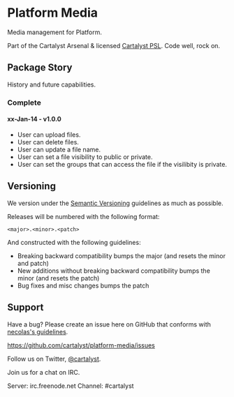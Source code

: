 # Platform Media

Media management for Platform.

Part of the Cartalyst Arsenal & licensed [Cartalyst PSL](license.txt). Code well, rock on.

## Package Story

History and future capabilities.

### Complete

#### xx-Jan-14 - v1.0.0

- User can upload files.
- User can delete files.
- User can update a file name.
- User can set a file visibility to public or private.
- User can set the groups that can access the file if the visilibity is private.

## Versioning

We version under the [Semantic Versioning](http://semver.org/) guidelines as much as possible.

Releases will be numbered with the following format:

`<major>.<minor>.<patch>`

And constructed with the following guidelines:

* Breaking backward compatibility bumps the major (and resets the minor and patch)
* New additions without breaking backward compatibility bumps the minor (and resets the patch)
* Bug fixes and misc changes bumps the patch

## Support

Have a bug? Please create an issue here on GitHub that conforms with [necolas's guidelines](https://github.com/necolas/issue-guidelines).

https://github.com/cartalyst/platform-media/issues

Follow us on Twitter, [@cartalyst](http://twitter.com/cartalyst).

Join us for a chat on IRC.

Server: irc.freenode.net
Channel: #cartalyst
